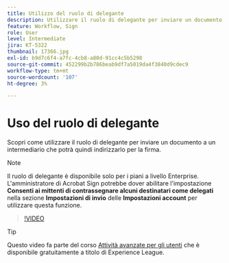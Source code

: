 ```yaml
---
title: Utilizzo del ruolo di delegante
description: Utilizzare il ruolo di delegante per inviare un documento a un intermediario che potrà quindi inoltrarlo per la firma
feature: Workflow, Sign
role: User
level: Intermediate
jira: KT-5322
thumbnail: 17366.jpg
exl-id: b9d7c6f4-a7fc-4cb8-a80d-91cc4c5b5298
source-git-commit: 452299b2b786beab9df7a5019da4f3840d9cdec9
workflow-type: tm+mt
source-wordcount: '107'
ht-degree: 3%

---
```


# Uso del ruolo di delegante

Scopri come utilizzare il ruolo di delegante per inviare un documento a un intermediario che potrà quindi indirizzarlo per la firma.

>[!NOTE]
>
>Il ruolo di delegante è disponibile solo per i piani a livello Enterprise. L&#39;amministratore di Acrobat Sign potrebbe dover abilitare l&#39;impostazione **Consenti ai mittenti di contrassegnare alcuni destinatari come delegati** nella sezione **Impostazioni di invio** delle **Impostazioni account** per utilizzare questa funzione.

>[!VIDEO](https://video.tv.adobe.com/v/343621?quality=12&learn=on&hidetitle=true)

>[!TIP]
>
>Questo video fa parte del corso [Attività avanzate per gli utenti](https://experienceleague.adobe.com/?recommended=Sign-U-1-2020.3) che è disponibile gratuitamente a titolo di Experience League.
